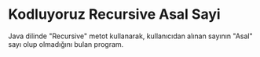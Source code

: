 # Kodluyoruz Recursive Asal Sayi

Java dilinde "Recursive" metot kullanarak, kullanıcıdan alınan sayının "Asal" sayı olup olmadığını bulan program.
